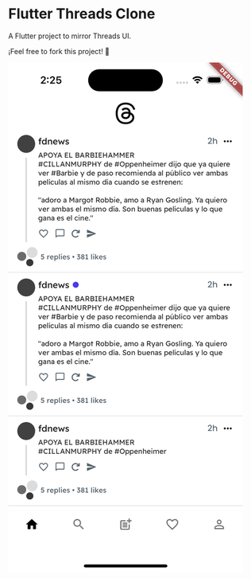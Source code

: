 # Flutter Threads Clone

A Flutter project to mirror Threads UI.

¡Feel free to fork this project! 🚀

![Preview](/assets/images/simulator.png)
